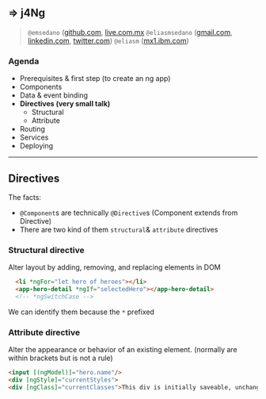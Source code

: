 ## => j4Ng 
> `@emsedano` ([github.com](github.com/emsedano), [live.com.mx](mailto:emsedano@live.com.mx)
> `@eliasmsedano` ([gmail.com](mailto:eliasmsedano@gmail.com), [linkedin.com](https://www.linkedin.com/in/eliasmsedano), [twitter.com](https://twitter.com/eliasmsedano))
> `@eliasm` ([mx1.ibm.com](mailto:eliasm@mx1.ibm.com))
 ### Agenda
  * Prerequisites & first step (to create an ng app)
  * Components
  * Data & event binding
  * **Directives (very small talk)**
    * Structural
    * Attribute
  * Routing
  * Services
  * Deploying
  -------------------------------
  ## Directives
  The facts:
  * `@Component`s are technically `@Directive`s (Component extends from Directive)
  * There are two kind of them `structural`& `attribute` directives
  
  ### Structural directive
  Alter layout by adding, removing, and replacing elements in DOM
  ```html
    <li *ngFor="let hero of heroes"></li>
    <app-hero-detail *ngIf="selectedHero"></app-hero-detail>
    <!-- *ngSwitchCase -->
  ```
  We can identify them because the `*` prefixed
  ### Attribute directive
  Alter the appearance or behavior of an existing element. (normally are within brackets but is not a rule)
  ```html
  <input [(ngModel)]="hero.name"/>
  <div [ngStyle]="currentStyles">
  <div [ngClass]="currentClasses">This div is initially saveable, unchanged, and special</div>
  ```